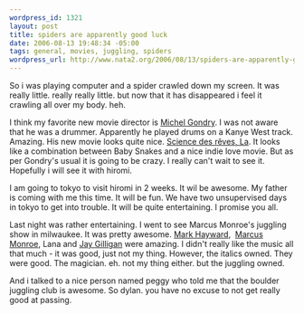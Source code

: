 ```yaml
--- 
wordpress_id: 1321
layout: post
title: spiders are apparently good luck
date: 2006-08-13 19:48:34 -05:00
tags: general, movies, juggling, spiders
wordpress_url: http://www.nata2.org/2006/08/13/spiders-are-apparently-good-luck/
---
```

So i was playing computer and a spider crawled down my screen. It was really little. really really little. but now that it has disappeared i feel it crawling all over my body. heh.

I think my favorite new movie director is <a href="http://imdb.com/name/nm0327273/">Michel Gondry</a>. I was not aware that he was a drummer. Apparently he played drums on a Kanye West track. Amazing. His new movie looks quite nice. <a href="http://imdb.com/title/tt0354899/">Science des rêves, La</a>. It looks like a combination between Baby Snakes and a nice indie love movie. But as per Gondry's usual it is going to be crazy. I really can't wait to see it. Hopefully i will see it with hiromi.

I am going to tokyo to visit hiromi in 2 weeks. It wil be awesome. My father is coming with me this time. It will be fun. We have two unsupervised days in tokyo to get into trouble. It will be quite entertaining. I promise you all.

Last night was rather entertaining. I went to see Marcus Monroe's juggling show in milwaukee. It was pretty awesome. <a href="http://www.markhayward.net/">Mark Hayward</a>,  <a href="http://www.marcusmonroe.com/">Marcus Monroe</a>, Lana and <a href="http://www.buildingweight.com/">Jay Gilligan</a> were amazing. I didn't really like the music all that much - it was good, just not my thing. However, the italics owned. They were good. The magician. eh. not my thing either. but the juggling owned.

And i talked to a nice person named peggy who told me that the boulder juggling club is awesome. So dylan. you have no excuse to not get really good at passing.

